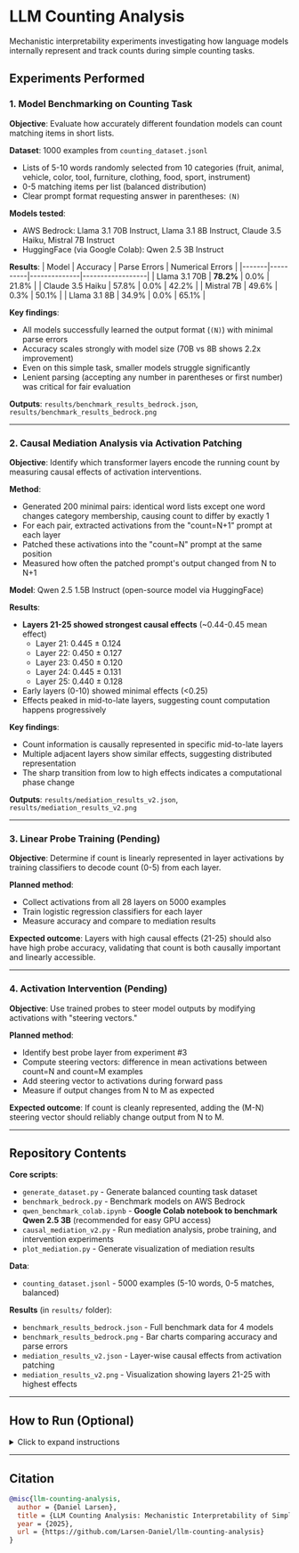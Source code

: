 # LLM Counting Analysis

Mechanistic interpretability experiments investigating how language models internally represent and track counts during simple counting tasks.

## Experiments Performed

### 1. Model Benchmarking on Counting Task

**Objective**: Evaluate how accurately different foundation models can count matching items in short lists.

**Dataset**: 1000 examples from `counting_dataset.jsonl`
- Lists of 5-10 words randomly selected from 10 categories (fruit, animal, vehicle, color, tool, furniture, clothing, food, sport, instrument)
- 0-5 matching items per list (balanced distribution)
- Clear prompt format requesting answer in parentheses: `(N)`

**Models tested**:
- AWS Bedrock: Llama 3.1 70B Instruct, Llama 3.1 8B Instruct, Claude 3.5 Haiku, Mistral 7B Instruct
- HuggingFace (via Google Colab): Qwen 2.5 3B Instruct

**Results**:
| Model | Accuracy | Parse Errors | Numerical Errors |
|-------|----------|--------------|------------------|
| Llama 3.1 70B | **78.2%** | 0.0% | 21.8% |
| Claude 3.5 Haiku | 57.8% | 0.0% | 42.2% |
| Mistral 7B | 49.6% | 0.3% | 50.1% |
| Llama 3.1 8B | 34.9% | 0.0% | 65.1% |

**Key findings**:
- All models successfully learned the output format (`(N)`) with minimal parse errors
- Accuracy scales strongly with model size (70B vs 8B shows 2.2x improvement)
- Even on this simple task, smaller models struggle significantly
- Lenient parsing (accepting any number in parentheses or first number) was critical for fair evaluation

**Outputs**: `results/benchmark_results_bedrock.json`, `results/benchmark_results_bedrock.png`

---

### 2. Causal Mediation Analysis via Activation Patching

**Objective**: Identify which transformer layers encode the running count by measuring causal effects of activation interventions.

**Method**:
- Generated 200 minimal pairs: identical word lists except one word changes category membership, causing count to differ by exactly 1
- For each pair, extracted activations from the "count=N+1" prompt at each layer
- Patched these activations into the "count=N" prompt at the same position
- Measured how often the patched prompt's output changed from N to N+1

**Model**: Qwen 2.5 1.5B Instruct (open-source model via HuggingFace)

**Results**:
- **Layers 21-25 showed strongest causal effects** (~0.44-0.45 mean effect)
  - Layer 21: 0.445 ± 0.124
  - Layer 22: 0.450 ± 0.127
  - Layer 23: 0.450 ± 0.120
  - Layer 24: 0.445 ± 0.131
  - Layer 25: 0.440 ± 0.128
- Early layers (0-10) showed minimal effects (<0.25)
- Effects peaked in mid-to-late layers, suggesting count computation happens progressively

**Key findings**:
- Count information is causally represented in specific mid-to-late layers
- Multiple adjacent layers show similar effects, suggesting distributed representation
- The sharp transition from low to high effects indicates a computational phase change

**Outputs**: `results/mediation_results_v2.json`, `results/mediation_results_v2.png`

---

### 3. Linear Probe Training (Pending)

**Objective**: Determine if count is linearly represented in layer activations by training classifiers to decode count (0-5) from each layer.

**Planned method**:
- Collect activations from all 28 layers on 5000 examples
- Train logistic regression classifiers for each layer
- Measure accuracy and compare to mediation results

**Expected outcome**: Layers with high causal effects (21-25) should also have high probe accuracy, validating that count is both causally important and linearly accessible.

---

### 4. Activation Intervention (Pending)

**Objective**: Use trained probes to steer model outputs by modifying activations with "steering vectors."

**Planned method**:
- Identify best probe layer from experiment #3
- Compute steering vectors: difference in mean activations between count=N and count=M examples
- Add steering vector to activations during forward pass
- Measure if output changes from N to M as expected

**Expected outcome**: If count is cleanly represented, adding the (M-N) steering vector should reliably change output from N to M.

---

## Repository Contents

**Core scripts**:
- `generate_dataset.py` - Generate balanced counting task dataset
- `benchmark_bedrock.py` - Benchmark models on AWS Bedrock
- `qwen_benchmark_colab.ipynb` - **Google Colab notebook to benchmark Qwen 2.5 3B** (recommended for easy GPU access)
- `causal_mediation_v2.py` - Run mediation analysis, probe training, and intervention experiments
- `plot_mediation.py` - Generate visualization of mediation results

**Data**:
- `counting_dataset.jsonl` - 5000 examples (5-10 words, 0-5 matches, balanced)

**Results** (in `results/` folder):
- `benchmark_results_bedrock.json` - Full benchmark data for 4 models
- `benchmark_results_bedrock.png` - Bar charts comparing accuracy and parse errors
- `mediation_results_v2.json` - Layer-wise causal effects from activation patching
- `mediation_results_v2.png` - Visualization showing layers 21-25 with highest effects

---

## How to Run (Optional)

<details>
<summary>Click to expand instructions</summary>

### Requirements
```bash
pip install torch transformers accelerate boto3 numpy matplotlib seaborn scikit-learn tqdm
```

### AWS Bedrock Setup
1. Configure AWS CLI: `aws configure`
2. Request model access in AWS Console (Bedrock → Model access → Enable for us-east-1)

### Generate Dataset
```bash
python generate_dataset.py
```

### Benchmark Models on AWS Bedrock
```bash
python benchmark_bedrock.py --max_examples 1000
```

### Benchmark Qwen on Google Colab (Recommended)
1. Open `qwen_benchmark_colab.ipynb` in Google Colab
2. Enable GPU: Runtime → Change runtime type → GPU → T4 GPU
3. Run all cells
4. Download results file when complete

### Run Mediation Analysis
```bash
python causal_mediation_v2.py --mediation_examples 200 --skip_probe --skip_intervention
```

### Train Linear Probes
```bash
python causal_mediation_v2.py --probe_examples 5000 --skip_mediation --skip_intervention
```

### Run Intervention Experiment
```bash
python causal_mediation_v2.py --intervention_examples 100
```

### Visualize Results
```bash
python plot_mediation.py
```

</details>

---

## Citation

```bibtex
@misc{llm-counting-analysis,
  author = {Daniel Larsen},
  title = {LLM Counting Analysis: Mechanistic Interpretability of Simple Counting Tasks},
  year = {2025},
  url = {https://github.com/Larsen-Daniel/llm-counting-analysis}
}
```
